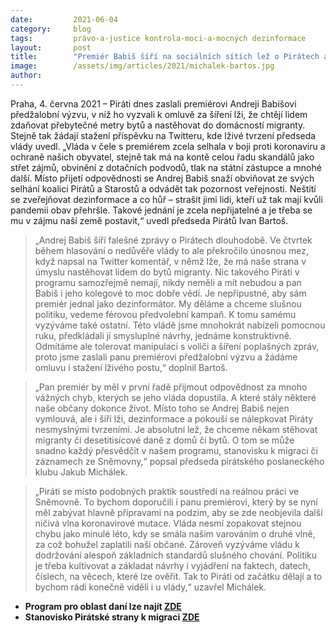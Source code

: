 ```yaml
---
date:         2021-06-04
category:     blog
tags:         právo-a-justice kontrola-moci-a-mocných dezinformace
layout:       post
title:        "Premiér Babiš šíří na sociálních sítích lež o Pirátech a straší občany. Strana mu zaslala výzvu, aby se omluvil"
image:        /assets/img/articles/2021/michalek-bartos.jpg
author:       
---
```


 

Praha, 4. června 2021 – Piráti dnes zaslali premiérovi Andreji Babišovi předžalobní výzvu, v níž ho vyzvali k omluvě za šíření lži, že chtějí lidem zdaňovat přebytečné metry bytů a nastěhovat do domácností migranty. Stejně tak žádají stažení příspěvku na Twitteru, kde lživé tvrzení předseda vlády uvedl. „Vláda v čele s premiérem zcela selhala v boji proti koronaviru a ochraně našich obyvatel, stejně tak má na kontě celou řadu skandálů jako střet zájmů, obvinění z dotačních podvodů, tlak na státní zástupce a mnohé další. Místo přijetí odpovědnosti se Andrej Babiš snaží obviňovat ze svých selhání koalici Pirátů a Starostů a odvádět tak pozornost veřejnosti. Neštítí se zveřejňovat dezinformace a co hůř – strašit jimi lidi, kteří už tak mají kvůli pandemii obav přehršle. Takové jednání je zcela nepřijatelné a je třeba se mu v zájmu naší země postavit,“ uvedl předseda Pirátů Ivan Bartoš.

> „Andrej Babiš šíří falešné zprávy o Pirátech dlouhodobě. Ve čtvrtek během hlasování o nedůvěře vlády to ale překročilo únosnou mez, když napsal na Twitter komentář, v němž lže, že má naše strana v úmyslu nastěhovat lidem do bytů migranty. Nic takového Piráti v programu samozřejmě nemají, nikdy neměli a mít nebudou a pan Babiš i jeho kolegové to moc dobře vědí. Je nepřípustné, aby sám premiér jednal jako dezinformátor. My děláme a chceme slušnou politiku, vedeme férovou předvolební kampaň. K tomu samému vyzýváme také ostatní. Této vládě jsme mnohokrát nabízeli pomocnou ruku, předkládali jí smysluplné návrhy, jednáme konstruktivně. Odmítáme ale tolerovat manipulaci s voliči a šíření poplašných zpráv, proto jsme zaslali panu premiérovi předžalobní výzvu a žádáme omluvu i stažení lživého postu,“ doplnil Bartoš.  

> „Pan premiér by měl v první řadě přijmout odpovědnost za mnoho vážných chyb, kterých se jeho vláda dopustila. A které stály některé naše občany dokonce život. Místo toho se Andrej Babiš nejen vymlouvá, ale i šíří lži, dezinformace a pokouší se nálepkovat Piráty nesmyslnými tvrzeními. Je absolutní lež, že chceme někam stěhovat migranty či desetitisícové daně z domů či bytů. O tom se může snadno každý přesvědčit v našem programu, stanovisku k migraci či záznamech ze Sněmovny,“ popsal předseda pirátského poslaneckého klubu Jakub Michálek.

> „Piráti se místo podobných praktik soustředí na reálnou práci ve Sněmovně. To bychom doporučili i panu premiérovi, který by se nyní měl zabývat hlavně přípravami na podzim, aby se zde neobjevila další ničivá vlna koronavirové mutace. Vláda nesmí zopakovat stejnou chybu jako minulé léto, kdy se smála našim varováním o druhé vlně, za což bohužel zaplatili naši občané. Zároveň vyzýváme vládu k dodržování alespoň základních standardů slušného chování. Politiku je třeba kultivovat a základat návrhy i vyjádření na faktech, datech, číslech, na věcech, které lze ověřit. Tak to Piráti od začátku dělají a to bychom rádi konečně viděli i u vlády,“ uzavřel Michálek.

* **Program pro oblast daní lze najít [ZDE](https://www.pirati.cz/tiskove-zpravy/stanovisko-k-uprchlikum-2020.html)**
* **Stanovisko Pirátské strany k migraci [ZDE](https://www.piratiastarostove.cz/program/resort/finance/)**
